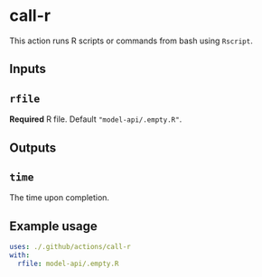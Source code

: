 # call-r

This action runs R scripts or commands from bash using `Rscript`.

## Inputs

## `rfile`

**Required** R file. Default `"model-api/.empty.R"`.

## Outputs

## `time`

The time upon completion.

## Example usage

```yml
uses: ./.github/actions/call-r
with:
  rfile: model-api/.empty.R
```
